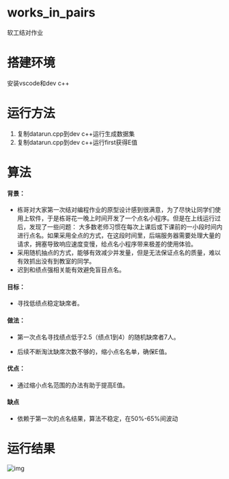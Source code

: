 # works_in_pairs
软工结对作业
# 搭建环境
安装vscode和dev c++
# 运行方法

1. 复制datarun.cpp到dev c++运行生成数据集
2. 复制datarun.cpp到dev c++运行first获得E值

# 算法

#### 背景：
- 栋哥对大家第一次结对编程作业的原型设计感到很满意，为了尽快让同学们使用上软件，于是栋哥花一晚上时间开发了一个点名小程序。但是在上线运行过后，发现了一些问题：
大多数老师习惯在每次上课后或下课前的一小段时间内进行点名。如果采用全点的方式，在这段时间里，后端服务器需要处理大量的请求，拥塞导致响应速度变慢，给点名小程序带来极差的使用体验。
- 采用随机抽点的方式，能够有效减少并发量，但是无法保证点名的质量，难以有效抓出没有到教室的同学。
- 迟到和绩点强相关能有效避免盲目点名。

#### 目标：

- 寻找低绩点稳定缺席者。

#### 做法：

- 第一次点名寻找绩点低于2.5（绩点1到4）的随机缺席者7人。

- 后续不断淘汰缺席次数不够的，缩小点名名单，确保E值。

#### 优点：

- 通过缩小点名范围的办法有助于提高E值。

#### 缺点
- 依赖于第一次的点名结果，算法不稳定，在50%-65%间波动

# 运行结果

![img](https://img-community.csdnimg.cn/images/0e57e06c8c944e46ad0b7032b3482757.png "#left")

